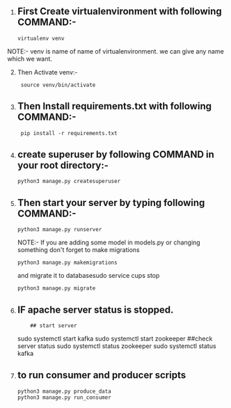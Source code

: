 
1)  ## First  Create virtualenvironment with following COMMAND:-

        virtualenv venv

 NOTE:- venv is name of name of virtualenvironment. we can give any name which we want.

2) Then Activate venv:-

        source venv/bin/activate

3) ## Then Install requirements.txt with following COMMAND:-

        pip install -r requirements.txt


4)  ## create superuser by following COMMAND in your root directory:-

        python3 manage.py createsuperuser

5)  ## Then start your server by typing following COMMAND:-

        python3 manage.py runserver

    NOTE:- If you are adding some model in models.py or changing something don't forget to make migrations 

        python3 manage.py makemigrations

    and migrate it to databasesudo service cups stop

        python3 manage.py migrate

6)    ## IF apache server status is stopped. 
              ## start server  
        sudo systemctl start kafka
        sudo systemctl start zookeeper
    ##check server status
        sudo systemctl status zookeeper
        sudo systemctl status kafka

7)  ## to run consumer and producer scripts
        python3 manage.py produce_data
        python3 manage.py run_consumer


